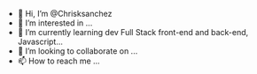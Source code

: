 - 👋 Hi, I’m @Chrisksanchez
- 👀 I’m interested in ...
- 🌱 I’m currently learning dev Full Stack front-end and back-end, Javascript...
- 💞️ I’m looking to collaborate on ...
- 📫 How to reach me ...

<!---
Chrisksanchez/Chrisksanchez is a ✨ special ✨ repository because its `README.md` (this file) appears on your GitHub profile.
You can click the Preview link to take a look at your changes.
--->
